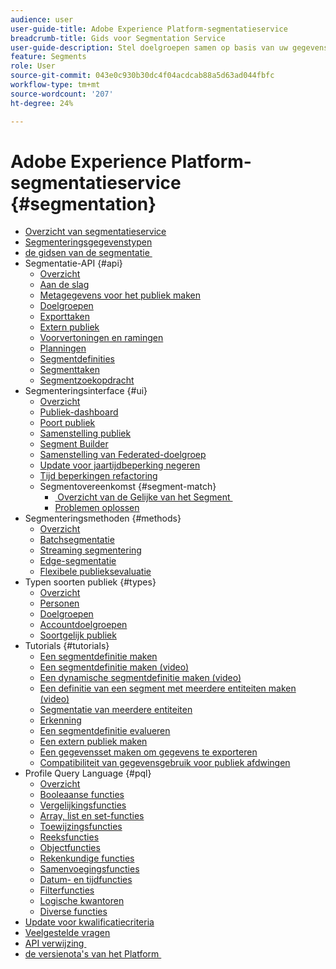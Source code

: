 ```yaml
---
audience: user
user-guide-title: Adobe Experience Platform-segmentatieservice
breadcrumb-title: Gids voor Segmentation Service
user-guide-description: Stel doelgroepen samen op basis van uw gegevens voor realtimeklantprofielen met behulp van door Adobe Experience Platform gegenereerde segmentdefinities of externe bronnen.
feature: Segments
role: User
source-git-commit: 043e0c930b30dc4f04acdcab88a5d63ad044fbfc
workflow-type: tm+mt
source-wordcount: '207'
ht-degree: 24%

---
```



# Adobe Experience Platform-segmentatieservice {#segmentation}

- [Overzicht van segmentatieservice](home.md)
- [Segmenteringsgegevenstypen](data-types.md)
- [&#x200B; de gidsen van de segmentatie &#x200B;](https://experienceleague.adobe.com/docs/experience-platform/profile/guardrails.html#segmentation-guardrails)
- Segmentatie-API {#api}
   - [Overzicht](api/overview.md)
   - [Aan de slag](api/getting-started.md)
   - [Metagegevens voor het publiek maken](api/create-audience.md)
   - [Doelgroepen](api/audiences.md)
   - [Exporttaken](api/export-jobs.md)
   - [Extern publiek](api/external-audiences.md)
   - [Voorvertoningen en ramingen](api/previews-and-estimates.md)
   - [Planningen](api/schedules.md)
   - [Segmentdefinities](api/segment-definitions.md)
   - [Segmenttaken](api/segment-jobs.md)
   - [Segmentzoekopdracht](api/segment-search.md)
- Segmenteringsinterface {#ui}
   - [Overzicht](ui/overview.md)
   - [Publiek-dashboard](ui/audience-dashboard.md)
   - [Poort publiek](ui/audience-portal.md)
   - [Samenstelling publiek](ui/audience-composition.md)
   - [Segment Builder](ui/segment-builder.md)
   - [Samenstelling van Federated-doelgroep](https://experienceleague.adobe.com/nl/docs/federated-audience-composition/using/home)
   - [Update voor jaartijdbeperking negeren](ui/ignore-year.md)
   - [Tijd beperkingen refactoring](ui/segment-refactoring.md)
   - Segmentovereenkomst {#segment-match}
      - [&#x200B; Overzicht van de Gelijke van het Segment &#x200B;](ui/segment-match/overview.md)
      - [Problemen oplossen](ui/segment-match/troubleshooting.md)
- Segmenteringsmethoden {#methods}
   - [Overzicht](methods/overview.md)
   - [Batchsegmentatie](methods/batch-segmentation.md)
   - [Streaming segmentering](methods/streaming-segmentation.md)
   - [Edge-segmentatie](methods/edge-segmentation.md)
   - [Flexibele publieksevaluatie](methods/flexible-audience-evaluation.md)
- Typen soorten publiek {#types}
   - [Overzicht](types/overview.md)
   - [Personen](types/people-audiences.md)
   - [Doelgroepen](types/prospect-audiences.md)
   - [Accountdoelgroepen](types/account-audiences.md)
   - [Soortgelijk publiek](types/lookalike-audiences.md)
- Tutorials {#tutorials}
   - [Een segmentdefinitie maken](tutorials/create-a-segment.md)
   - [Een segmentdefinitie maken (video)](video/create-segment.md)
   - [Een dynamische segmentdefinitie maken (video)](video/create-a-dynamic-segment.md)
   - [Een definitie van een segment met meerdere entiteiten maken (video)](video/create-multi-entity-segments.md)
   - [Segmentatie van meerdere entiteiten](tutorials/multi-entity-segmentation.md)
   - [Erkenning](tutorials/consents.md)
   - [Een segmentdefinitie evalueren](tutorials/evaluate-a-segment.md)
   - [Een extern publiek maken](tutorials/create-external-audience.md)
   - [Een gegevensset maken om gegevens te exporteren](tutorials/create-dataset-export-segment.md)
   - [Compatibiliteit van gegevensgebruik voor publiek afdwingen](tutorials/governance.md)
- Profile Query Language {#pql}
   - [Overzicht](pql/overview.md)
   - [Booleaanse functies](pql/boolean-functions.md)
   - [Vergelijkingsfuncties](pql/comparison-functions.md)
   - [Array, list en set-functies](pql/array-functions.md)
   - [Toewijzingsfuncties](pql/map-functions.md)
   - [Reeksfuncties](pql/string-functions.md)
   - [Objectfuncties](pql/object-functions.md)
   - [Rekenkundige functies](pql/arithmetic-functions.md)
   - [Samenvoegingsfuncties](pql/aggregation-functions.md)
   - [Datum- en tijdfuncties](pql/datetime-functions.md)
   - [Filterfuncties](pql/filter-functions.md)
   - [Logische kwantoren](pql/logical-quantifiers.md)
   - [Diverse functies](pql/misc-functions.md)
- [Update voor kwalificatiecriteria](./eligibility-criteria-update.md)
- [Veelgestelde vragen](./faq.md)
- [&#x200B; API verwijzing &#x200B;](https://www.adobe.io/experience-platform-apis/references/segmentation/)
- [&#x200B; de versienota&#39;s van het Platform &#x200B;](https://experienceleague.adobe.com/en/docs/experience-platform/release-notes/latest)